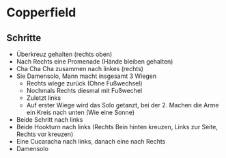 
# Copperfield

## Schritte

- Überkreuz gehalten (rechts oben)
- Nach Rechts eine Promenade (Hände bleiben gehalten)
- Cha Cha Cha zusammen nach linkes (rechts)
- Sie Damensolo, Mann macht insgesamt 3 Wiegen
    - Rechts wiege zurück (Ohne Fußwechsel)
    - Nochmals Rechts diesmal mit Fußwechel
    - Zuletzt links
    - Auf erster Wiege wird das Solo getanzt, bei der 2. Machen die Arme ein Kreis nach unten (Wie eine Sonne)
- Beide Schritt nach links
- Beide Hookturn nach links (Rechts Bein hinten kreuzen, Links zur Seite, Rechts vor kreuzen)
- Eine Cucaracha nach links, danach eine nach Rechts
- Damensolo
